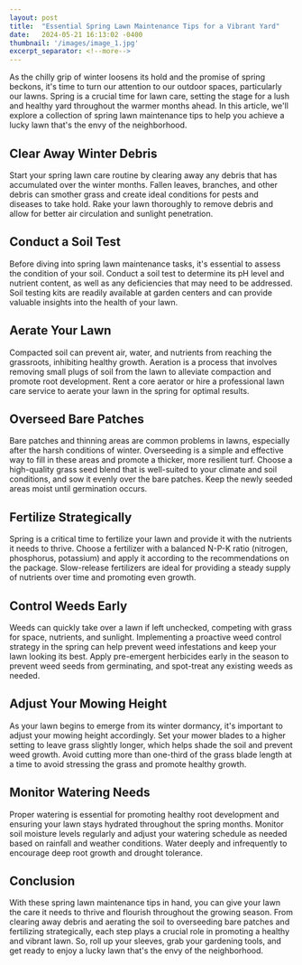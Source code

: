 ```yaml
---
layout: post
title:  "Essential Spring Lawn Maintenance Tips for a Vibrant Yard"
date:   2024-05-21 16:13:02 -0400
thumbnail: '/images/image_1.jpg'
excerpt_separator: <!--more-->
---
```

As the chilly grip of winter loosens its hold and the promise of spring beckons, it's time to turn our attention to our outdoor spaces, particularly our lawns. <!--more-->Spring is a crucial time for lawn care, setting the stage for a lush and healthy yard throughout the warmer months ahead. In this article, we'll explore a collection of spring lawn maintenance tips to help you achieve a lucky lawn that's the envy of the neighborhood.

## Clear Away Winter Debris
Start your spring lawn care routine by clearing away any debris that has accumulated over the winter months. Fallen leaves, branches, and other debris can smother grass and create ideal conditions for pests and diseases to take hold. Rake your lawn thoroughly to remove debris and allow for better air circulation and sunlight penetration.

## Conduct a Soil Test
Before diving into spring lawn maintenance tasks, it's essential to assess the condition of your soil. Conduct a soil test to determine its pH level and nutrient content, as well as any deficiencies that may need to be addressed. Soil testing kits are readily available at garden centers and can provide valuable insights into the health of your lawn.

## Aerate Your Lawn
Compacted soil can prevent air, water, and nutrients from reaching the grassroots, inhibiting healthy growth. Aeration is a process that involves removing small plugs of soil from the lawn to alleviate compaction and promote root development. Rent a core aerator or hire a professional lawn care service to aerate your lawn in the spring for optimal results.

## Overseed Bare Patches
Bare patches and thinning areas are common problems in lawns, especially after the harsh conditions of winter. Overseeding is a simple and effective way to fill in these areas and promote a thicker, more resilient turf. Choose a high-quality grass seed blend that is well-suited to your climate and soil conditions, and sow it evenly over the bare patches. Keep the newly seeded areas moist until germination occurs.

## Fertilize Strategically
Spring is a critical time to fertilize your lawn and provide it with the nutrients it needs to thrive. Choose a fertilizer with a balanced N-P-K ratio (nitrogen, phosphorus, potassium) and apply it according to the recommendations on the package. Slow-release fertilizers are ideal for providing a steady supply of nutrients over time and promoting even growth.

## Control Weeds Early
Weeds can quickly take over a lawn if left unchecked, competing with grass for space, nutrients, and sunlight. Implementing a proactive weed control strategy in the spring can help prevent weed infestations and keep your lawn looking its best. Apply pre-emergent herbicides early in the season to prevent weed seeds from germinating, and spot-treat any existing weeds as needed.

## Adjust Your Mowing Height
As your lawn begins to emerge from its winter dormancy, it's important to adjust your mowing height accordingly. Set your mower blades to a higher setting to leave grass slightly longer, which helps shade the soil and prevent weed growth. Avoid cutting more than one-third of the grass blade length at a time to avoid stressing the grass and promote healthy growth.

## Monitor Watering Needs
Proper watering is essential for promoting healthy root development and ensuring your lawn stays hydrated throughout the spring months. Monitor soil moisture levels regularly and adjust your watering schedule as needed based on rainfall and weather conditions. Water deeply and infrequently to encourage deep root growth and drought tolerance.

## Conclusion
With these spring lawn maintenance tips in hand, you can give your lawn the care it needs to thrive and flourish throughout the growing season. From clearing away debris and aerating the soil to overseeding bare patches and fertilizing strategically, each step plays a crucial role in promoting a healthy and vibrant lawn. So, roll up your sleeves, grab your gardening tools, and get ready to enjoy a lucky lawn that's the envy of the neighborhood.
